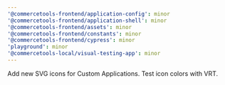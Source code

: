 ```yaml
---
'@commercetools-frontend/application-config': minor
'@commercetools-frontend/application-shell': minor
'@commercetools-frontend/assets': minor
'@commercetools-frontend/constants': minor
'@commercetools-frontend/cypress': minor
'playground': minor
'@commercetools-local/visual-testing-app': minor
---
```


Add new SVG icons for Custom Applications. Test icon colors with VRT.
